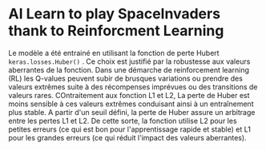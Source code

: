 # AI Learn to play SpaceInvaders thank to Reinforcment Learning




Le modèle a été entrainé en utilisant la fonction de perte Hubert ``keras.losses.Huber()`` . Ce choix est justifié par la robustesse  aux valeurs aberrantes de la fonction. Dans une démarche de reinforcement learning (RL) les Q-values peuvent subir de brusques variations ou prendre des valeurs extrêmes suite à  des récompenses imprévues ou des transitions de valeurs rares. COntraitement aux fonction L1 et L2, La perte de Huber est moins sensible à ces valeurs extrêmes conduisant ainsi à un entraînement plus stable. A partir d'un seuil défini, la perte de Huber assure un arbitrage entre les pertes L1 et L2. De cette sorte, la fonction utilise L2 pour les petites erreurs (ce qui est bon pour l'apprentissage rapide et stable) et L1 pour les grandes erreurs (ce qui réduit l'impact des valeurs aberrantes).